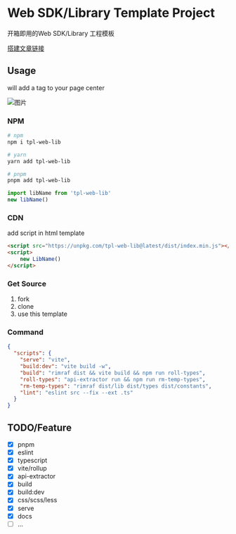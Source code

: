 # Web SDK/Library Template Project
开箱即用的Web SDK/Library 工程模板

[搭建文章链接](https://sugarat.top/technology/tpl/web-sdk-tpl.html#%E5%89%8D%E8%A8%80)
## Usage
will add a tag to your page center

![图片](https://img.cdn.sugarat.top/mdImg/MTYzMzg1NDMyNjkzNw==633854326937)

### NPM
```sh
# npm
npm i tpl-web-lib

# yarn
yarn add tpl-web-lib

# pnpm
pnpm add tpl-web-lib
```

```ts
import libName from 'tpl-web-lib'
new libName()
```
### CDN
add script in html template
```html
<script src="https://unpkg.com/tpl-web-lib@latest/dist/index.min.js"></script>
<script>
    new LibName()
</script>
```

### Get Source
1. fork
2. clone
3. use this template
### Command
```json
{
  "scripts": {
    "serve": "vite",
    "build:dev": "vite build -w",
    "build": "rimraf dist && vite build && npm run roll-types",
    "roll-types": "api-extractor run && npm run rm-temp-types",
    "rm-temp-types": "rimraf dist/lib dist/types dist/constants",
    "lint": "eslint src --fix --ext .ts"
  }
}
```
## TODO/Feature
* [x] pnpm
* [x] eslint
* [x] typescript
* [x] vite/rollup
* [x] api-extractor
* [x] build
* [x] build:dev
* [x] css/scss/less
* [x] serve
* [x] docs
* [ ] ...

